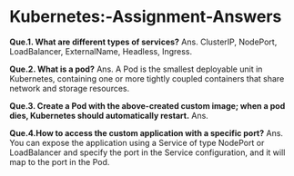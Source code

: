 # Kubernetes:-Assignment-Answers

**Que.1. What are different types of services?**
      Ans.  ClusterIP, NodePort, LoadBalancer, ExternalName, Headless, Ingress.

**Que.2. What is a pod?**
      Ans.  A Pod is the smallest deployable unit in Kubernetes, containing one or more tightly coupled containers that share network and storage resources.
      
**Que.3. Create a Pod with the above-created custom image; when a pod dies, Kubernetes should automatically restart.**
      Ans.   
           


**Que.4.How to access the custom application with a specific port?**
      Ans.  You can expose the application using a Service of type NodePort or LoadBalancer and specify the port in the Service configuration, 
      and it will map to the port in the Pod.

